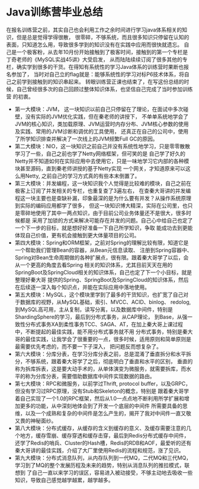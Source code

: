 # Java训练营毕业总结
在报名训练营之前，其实自己也会利用工作之余时间进行学习java体系相关的知识，但是总是觉得学得很散，
很零碎，不够系统，而且很多知识只停留在认知的表面，只知道怎么用，导致很多学到的知识没有在实践中应用而很快就遗忘。
自己是一个极客粉，从去年10月份开始接触到了极客时间，接触到的第一个专栏是丁奇老师的《MySQL实战45讲》大受启发，
从而陆陆续续订阅了很多其他的专栏，确实学到很多的干货。在得知有系统性的学习Java体系的训练营时果断也报名参加了，
当时对自己立的flag就是：能够系统性的学习对标P6技术体系，将自己之前学到接触到的知识串起来。
转眼训练营正课也结束了，在写这份总结的时候，自己曾经很多次的自己回顾过整体知识体系，也坚信自己完成了当时参加训练营
的初衷。
- 第一大模块：JVM， 这一块知识以前自己只停留在了理论，在面试中多次碰壁，没有实际的JVM优化实践，但在秦老师的讲授下，
不单单系统地学会了JVM的核心知识，类加载原理、JVM运营时内存分布、JVM核心参数的使用及实践、常用的JVM诊断和调优的工具使用，
还真正在自己的公司中，使用了所学知识排查并解决了一次线上的JVM频繁Full GC的原因。
- 第二大模块：NIO，这一块知识之前自己并没有系统性地学习，只是零零散散学习了一些，自己之前也学了Netty网络框架，但可笑的是
自己学了好久的Netty并不知道如何在实际应用中去使用它，只是一味地学习它内部的各种模块甚至源码，直到秦老师讲授的基于Netty实现
一个网关，才知道原来可以这么用Netty, 之前自己的学习方式真的有些本末倒置了。
- 第三大模块：并发编程，这一块知识我个人觉得是比较难的模块，自己之前在极客上订阅了并发相关的专栏，也重复查了3遍左右，
在查秦大哥讲的并发编程这一块主要也是查缺补漏，印象最深的是为什么要有并发？从操作系统原理到实际的编码应用都学了很多，
但这一块知识博大精深，实际在公司里，也只是零碎地使用了其中一两点知识，由于目前公司业务体量还不是很大，很多时候都是
采用了加锁的方式来解决可能存在并发的问题。自己心中给自己也定了一个下一步的目标，就是想好好准备一下自己所学知识，争取
能成功去到更能体现自己价值，更有机会接触到更大体量项目的公司。
- 第四大模块：Spring和ORM框架，之前对Spring的理解比较有限，知道它是一个帮助我们管理Bean的容器，从Bean元信息读取、
注册到Spring容器中、Spring对Bean生命周期做的各种扩展点，很有限。跟着秦大哥学了以后，会从一个更高的角度去看Spring
相关的知识体系，尤其目前天天在用的SpringBoot及SpringCloud相关的知识体系，自己也定了下一个小目标，就是整理好秦大哥
提供的Spring、SpringBoot及SpringCloud的知识体系，然后在后续逐一深入每个知识点，并能在实际应用中落地使用。
- 第五大模块：MySQL，这个模块里学到了最多的干货知识，也扩宽了自己对于数据库的视野，从MySQL基础，索引、MVCC、ACID、binlog、
redolog, 到MySQL高可用，主从复制，读写分离，以及数据库中间件，特别是ShardingSphere的学习，最后到分布式事务，从CAP理论，
到Base，从强一致性分布式事务XA到柔性事务TCC、SAGA、AT，在加上秦大哥上课过程中，不断提起的最佳实践，能不用分布式事务就不用
分布式事务，特别是秦大哥的最佳实践，让我学会了很重要的一点，很多时候，适用原则和简单原则是最需要优先考虑的，而不要一下子深入，
把问题反而想复杂了。
- 第六大模块：分库分表，在学习分库分表之前，总是混淆了垂直拆分和水平拆分，不够系统，跟着秦大哥学了之后，彻底明白了垂直和水平的区别，
垂直的称为拆库拆表，这是要大动手术的，从单体演变为微服务，就需要拆库，而水平的称为分库分表，需要借助数据库中间件实现数据的路由。
- 第七大模块：RPC和微服务，以前学过Thrift, protocol buffer，以及GRPC， 但没有学习过RPC原理，没有Stub和Skeleton的概念，特别是
跟着秦大哥学着自己实现了一个1.0的RPC框架，然后从1.0一点点地不断利用所学扩展和增加更多的功能，从中深刻地体会到了开发一个底层的中间件
所需要具备的思维，以及一个成熟和复杂的中间件是怎么产生的，揭开了我对中间件一直又敬又畏的神秘面纱。
- 第八大模块：分布式缓存，从缓存的含义到缓存的意义、及缓存需要注意的几个地方，缓存雪崩、缓存穿透和缓存击穿，最后到Redis分布式缓存中间件，
还学了Redis的哨兵、Cluster的Hash槽，Redis的RDB和AOF，最爱听的还有秦大哥讲的最佳实践，介绍了大厂里使用Redis的流程和规范，涨了见识。
- 第九大模块：分布式消息队列，从内存队列到一代MQ，二代MQ和三代MQ，学习到了MQ的整个发展历程及未来的趋势，特别从消息队列的推拉模式，联想到
了自己一直以来学习的误区，容易进入被动接受，不够主动地去吸收一些知识，导致自己感觉越学越累，越学越多。
